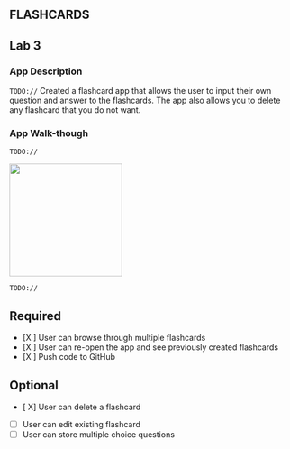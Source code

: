 ## FLASHCARDS

## Lab 3

### App Description
`TODO://` Created a flashcard app that allows the user to input their own question and answer to the flashcards. The app also allows you to delete any flashcard that you do not want.

### App Walk-though
`TODO://` 

<img src="https://recordit.co/CEUcOSamRw" width=200><br>

`TODO://` 

## Required
- [X ] User can browse through multiple flashcards
- [X ] User can re-open the app and see previously created flashcards
- [X ] Push code to GitHub
## Optional
- [ X] User can delete a flashcard
- [ ] User can edit existing flashcard
- [ ] User can store multiple choice questions
